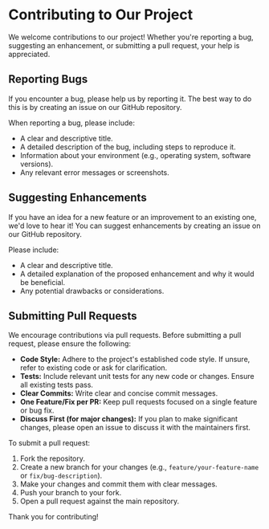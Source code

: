 # Contributing to Our Project

We welcome contributions to our project! Whether you're reporting a bug, suggesting an enhancement, or submitting a pull request, your help is appreciated.

## Reporting Bugs

If you encounter a bug, please help us by reporting it. The best way to do this is by creating an issue on our GitHub repository.

When reporting a bug, please include:

*   A clear and descriptive title.
*   A detailed description of the bug, including steps to reproduce it.
*   Information about your environment (e.g., operating system, software versions).
*   Any relevant error messages or screenshots.

## Suggesting Enhancements

If you have an idea for a new feature or an improvement to an existing one, we'd love to hear it! You can suggest enhancements by creating an issue on our GitHub repository.

Please include:

*   A clear and descriptive title.
*   A detailed explanation of the proposed enhancement and why it would be beneficial.
*   Any potential drawbacks or considerations.

## Submitting Pull Requests

We encourage contributions via pull requests. Before submitting a pull request, please ensure the following:

*   **Code Style:** Adhere to the project's established code style. If unsure, refer to existing code or ask for clarification.
*   **Tests:** Include relevant unit tests for any new code or changes. Ensure all existing tests pass.
*   **Clear Commits:** Write clear and concise commit messages.
*   **One Feature/Fix per PR:** Keep pull requests focused on a single feature or bug fix.
*   **Discuss First (for major changes):** If you plan to make significant changes, please open an issue to discuss it with the maintainers first.

To submit a pull request:

1.  Fork the repository.
2.  Create a new branch for your changes (e.g., `feature/your-feature-name` or `fix/bug-description`).
3.  Make your changes and commit them with clear messages.
4.  Push your branch to your fork.
5.  Open a pull request against the main repository.

Thank you for contributing!
